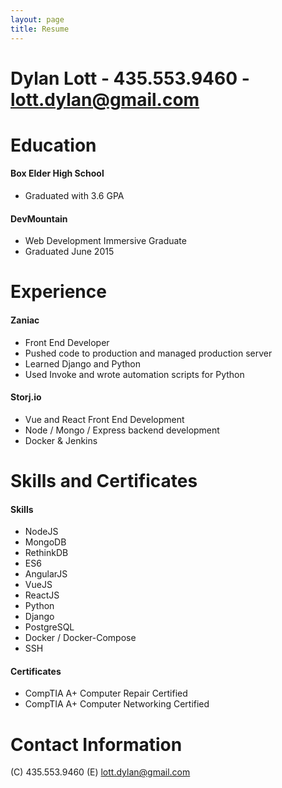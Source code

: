```yaml
---
layout: page
title: Resume
---
```


# Dylan Lott - 435.553.9460 - lott.dylan@gmail.com

# Education 

#### Box Elder High School 
- Graduated with 3.6 GPA 

#### DevMountain 
- Web Development Immersive Graduate 
- Graduated June 2015

# Experience 

#### Zaniac 
- Front End Developer 
- Pushed code to production and managed production server 
- Learned Django and Python 
- Used Invoke and wrote automation scripts for Python

#### Storj.io
- Vue and React Front End Development
- Node / Mongo / Express backend development
- Docker & Jenkins 

# Skills and Certificates 

#### Skills 

- NodeJS
- MongoDB 
- RethinkDB 
- ES6
- AngularJS
- VueJS
- ReactJS
- Python 
- Django
- PostgreSQL 
- Docker / Docker-Compose 
- SSH

#### Certificates 

- CompTIA A+ Computer Repair Certified 
- CompTIA A+ Computer Networking Certified 

# Contact Information
(C) 435.553.9460
(E) lott.dylan@gmail.com
